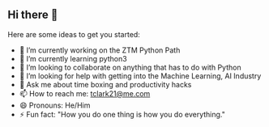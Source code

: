## Hi there 👋

Here are some ideas to get you started:

- 🔭 I’m currently working on the ZTM Python Path
- 🌱 I’m currently learning python3
- 👯 I’m looking to collaborate on anything that has to do with Python
- 🤔 I’m looking for help with getting into the Machine Learning, AI Industry
- 💬 Ask me about time boxing and productivity hacks
- 📫 How to reach me: tclark21@me.com
- 😄 Pronouns: He/Him
- ⚡ Fun fact: "How you do one thing is how you do everything."
